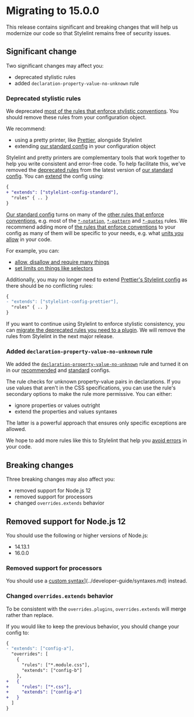 # Migrating to 15.0.0

This release contains significant and breaking changes that will help us modernize our code so that Stylelint remains free of security issues.

## Significant change

Two significant changes may affect you:

- deprecated stylistic rules
- added `declaration-property-value-no-unknown` rule

### Deprecated stylistic rules

We deprecated [most of the rules that enforce stylistic conventions](../user-guide/rules.md#deprecated). You should remove these rules from your configuration object.

We recommend:

- using a pretty printer, like [Prettier](https://prettier.io/), alongside Stylelint
- extending [our standard config](https://www.npmjs.com/package/stylelint-config-standard) in your configuration object

Stylelint and pretty printers are complementary tools that work together to help you write consistent and error-free code. To help facilitate this, we've removed the [deprecated rules](../user-guide/rules.md#deprecated) from the latest version of [our standard config](https://www.npmjs.com/package/stylelint-config-standard). You can [extend](../user-guide/configure.md#extends) the config using:

```diff json
{
+ "extends": ["stylelint-config-standard"],
  "rules" { .. }
}
```

[Our standard config](https://www.npmjs.com/package/stylelint-config-standard) turns on many of the [other rules that enforce conventions](../user-guide/rules.md#enforce-conventions), e.g. most of the [`*-notation`](../user-guide/rules.md#notation), [`*-pattern`](../user-guide/rules.md#pattern) and [`*-quotes`](../user-guide/rules.md#quotes) rules. We recommend adding more of [the rules that enforce conventions](../user-guide/rules.md#enforce-conventions) to your config as many of them will be specific to your needs, e.g. what [units you allow](../../lib/rules/unit-allowed-list/README.md) in your code.

For example, you can:

- [allow, disallow and require many things](../user-guide/rules.md#allowed-disallowed--required)
- [set limits on things like selectors](../user-guide/rules.md#max--min)

Additionally, you may no longer need to extend [Prettier's Stylelint config](https://www.npmjs.com/package/stylelint-config-prettier) as there should be no conflicting rules:

```diff json
{
- "extends": ["stylelint-config-prettier"],
  "rules" { .. }
}
```

If you want to continue using Stylelint to enforce stylistic consistency, you can [migrate the deprecated rules you need to a plugin](../developer-guide/plugins.md). We will remove the rules from Stylelint in the next major release.

### Added `declaration-property-value-no-unknown` rule

We added the [`declaration-property-value-no-unknown`](../../lib/rules/declaration-property-value-no-unknown/README.md) rule and turned it on in our [recommended](https://www.npmjs.com/package/stylelint-config-recommended) and [standard](https://www.npmjs.com/package/stylelint-config-standard) configs.

The rule checks for unknown property-value pairs in declarations. If you use values that aren't in the CSS specifications, you can use the rule's secondary options to make the rule more permissive. You can either:

- ignore properties or values outright
- extend the properties and values syntaxes

The latter is a powerful approach that ensures only specific exceptions are allowed.

We hope to add more rules like this to Stylelint that help you [avoid errors](../user-guide/rules.md#avoid-errors) in your code.

## Breaking changes

Three breaking changes may also affect you:

- removed support for Node.js 12
- removed support for processors
- changed `overrides.extends` behavior

## Removed support for Node.js 12

You should use the following or higher versions of Node.js:

- 14.13.1
- 16.0.0

### Removed support for processors

You should use a [custom syntax](../developer-guide/syntaxes.md)](../developer-guide/syntaxes.md) instead.

### Changed `overrides.extends` behavior

To be consistent with the `overrides.plugins`, `overrides.extends` will merge rather than replace.

If you would like to keep the previous behavior, you should change your config to:

```diff json
{
- "extends": ["config-a"],
  "overrides": [
    {
      "rules": ["*.module.css"],
      "extends": ["config-b"]
    },
+   {
+     "rules": ["*.css"],
+     "extends": ["config-a"]
+   }
  ]
}
```
